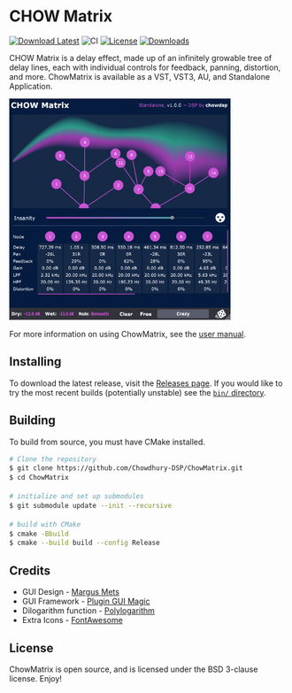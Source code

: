 # CHOW Matrix

[![Download Latest](https://img.shields.io/badge/download-latest-blue.svg)](https://github.com/Chowdhury-DSP/ChowMatrix/releases/latest)
![CI](https://github.com/Chowdhury-DSP/ChowMatrix/workflows/CI/badge.svg)
[![License](https://img.shields.io/badge/License-BSD-blue.svg)](https://opensource.org/licenses/BSD-3-Clause)
[![Downloads](https://img.shields.io/github/downloads/Chowdhury-DSP/ChowMatrix/total)](https://somsubhra.com/github-release-stats/?username=Chowdhury-DSP&repository=ChowMatrix&page=1&per_page=30)

CHOW Matrix is a delay effect, made up of an infinitely growable
tree of delay lines, each with individual controls for feedback,
panning, distortion, and more. ChowMatrix is available as a VST,
VST3, AU, and Standalone Application.

<img src="./manual/screenshots/full_gui.png" alt="Pic" height="400">

For more information on using ChowMatrix, see the [user manual](https://ccrma.stanford.edu/~jatin/chowdsp/Products/ChowMatrixManual.pdf).


## Installing

To download the latest release, visit the
[Releases page](https://github.com/Chowdhury-DSP/ChowMatrix/releases/latest).
If you would like to try the most recent builds (potentially
unstable) see the [`bin/` directory](https://github.com/Chowdhury-DSP/ChowMatrix/tree/main/bin).


## Building

To build from source, you must have CMake installed.

```bash
# Clone the repository
$ git clone https://github.com/Chowdhury-DSP/ChowMatrix.git
$ cd ChowMatrix

# initialize and set up submodules
$ git submodule update --init --recursive

# build with CMake
$ cmake -Bbuild
$ cmake --build build --config Release
```


## Credits

- GUI Design - [Margus Mets](mailto:hello@mmcreative.eu)
- GUI Framework - [Plugin GUI Magic](https://github.com/ffAudio/PluginGUIMagic)
- Dilogarithm function - [Polylogarithm](https://github.com/Expander/polylogarithm)
- Extra Icons - [FontAwesome](https://fontawesome.com/)


## License

ChowMatrix is open source, and is licensed under the BSD 3-clause license.
Enjoy!
